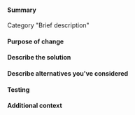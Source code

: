 <!-- HOW TO USE: Under each "#### Heading" below, enter information relevant to your pull request.
You must have the below headings. Comments like this may be safely removed, if you want.

If you are opening this pull request from Github's web interface, you can use the 'preview' button to see what your pull request will look like to others.

Guidelines for pull requests:
-Keep your changes limited to one specific issue or change, plus the bare minimum related work to make that happen.
-A good rule of thumb is that most pull requests are less than 500 lines of changes.
-You can open extra pull requests to separate out portions of an intended change, ask if you're unsure. We're happy to work with you or advise the best way to get your PR merged.
-->

#### Summary
Category "Brief description"

<!-- This section should consist of exactly one line, edit the one above.
1. Replace the word "Category" with one of these specific categories: Features, Content, Interface, Mods, Balance, Bugfixes, Performance, Infrastructure, Build, I18N.
2. Replace the text inside the quotes with a brief description of your changes.
Or if you don't want a changelog entry, replace the whole line with just the word "None" (with no quotes).
Some examples:
1. None
2. Features "In-game Armor sprite change"
3. Interface "Show crafting failure chances in the crafting interface"
For more on the meaning of each category, see:
https://github.com/CleverRaven/Cataclysm-DDA/blob/master/doc/CHANGELOG_GUIDELINES.md
If merged, your summary will be added to the project changelog:
https://github.com/CleverRaven/Cataclysm-DDA/blob/master/data/changelog.txt -->

#### Purpose of change

<!-- With a few sentences, describe your reasons for making this change.
If it relates to an existing issue, you can link it with a # followed by the GitHub issue number, like #1234.
When you submit a pull request that completely resolves an issue, use [Github's closing keywords](https://docs.github.com/en/get-started/writing-on-github/working-with-advanced-formatting/using-keywords-in-issues-and-pull-requests#linking-a-pull-request-to-an-issue)
to automatically close the issue once your pull request is merged.
If there is no related issue, explain here what issue, feature, or other concern you are addressing.  If this is a bugfix, include steps to reproduce the original bug, so your fix can be verified. -->

#### Describe the solution

<!-- How does the feature work, or how does this fix a bug?  The easier you make your solution to understand, the faster it can get merged. -->

#### Describe alternatives you've considered

<!-- Explain any alternative solutions, different approaches, or possibilities you've considered using to solve the same problem. -->

#### Testing

<!-- Describe what steps you took to test that this PR resolved the bug or added the feature, and what tests you performed to make sure it didn't cause any regressions.  Also, include testing suggestions for reviewers and maintainers. See TESTING_YOUR_CHANGES.md -->

#### Additional context

<!-- Add any other context (such as mock-ups, proof of concepts or screenshots) about the feature or bugfix here. -->


<!--README: Cataclysm: Dark Days Ahead is released under the Creative Commons Attribution ShareAlike 3.0 license.
The code and content of the game are free to use, modify, and redistribute for any purpose whatsoever.
By contributing to the project you agree to the terms of the license and that any contribution you make will also be covered by the same license.
See http://creativecommons.org/licenses/by-sa/3.0/ for details. -->
